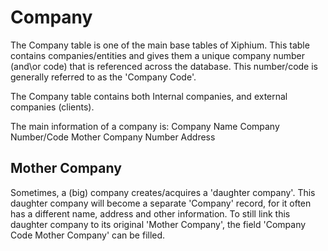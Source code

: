 # Company
The Company table is one of the main base tables of Xiphium. This table contains companies/entities and gives them a unique company number (and\or code) that is referenced across the database. This number/code is generally referred to as the 'Company Code'.

The Company table contains both Internal companies, and external companies (clients).

The main information of a company is:
Company Name
Company Number/Code
Mother Company Number
Address

## Mother Company
Sometimes, a (big) company creates/acquires a 'daughter company'. This daughter company will become a separate 'Company' record, for it often has a different name, address and other information. To still link this daughter company to its original 'Mother Company', the field 'Company Code Mother Company' can be filled.